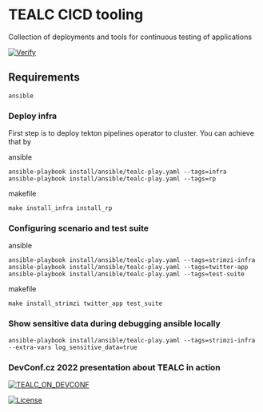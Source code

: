 # TEALC CICD tooling
Collection of deployments and tools for continuous testing of applications

[![Verify](https://github.com/ExcelentProject/tealc/actions/workflows/verify.yaml/badge.svg)](https://github.com/ExcelentProject/tealc/actions/workflows/verify.yaml)

## Requirements
```
ansible
```

### Deploy infra
First step is to deploy tekton pipelines operator to cluster. You can achieve that by

ansible
```
ansible-playbook install/ansible/tealc-play.yaml --tags=infra
ansible-playbook install/ansible/tealc-play.yaml --tags=rp
```

makefile
```
make install_infra install_rp
```

### Configuring scenario and test suite
ansible
```
ansible-playbook install/ansible/tealc-play.yaml --tags=strimzi-infra
ansible-playbook install/ansible/tealc-play.yaml --tags=twitter-app
ansible-playbook install/ansible/tealc-play.yaml --tags=test-suite
```

makefile
```
make install_strimzi twitter_app test_suite
```


### Show sensitive data during debugging ansible locally
```
ansible-playbook install/ansible/tealc-play.yaml --tags=strimzi-infra --extra-vars log_sensitive_data=true
```

### DevConf.cz 2022 presentation about TEALC in action
[![TEALC_ON_DEVCONF](https://img.youtube.com/vi/oLAYig0zQgw/0.jpg)](https://www.youtube.com/watch?v=oLAYig0zQgw)


[![License](https://img.shields.io/badge/License-Apache%202.0-blue.svg)](https://opensource.org/licenses/Apache-2.0)
